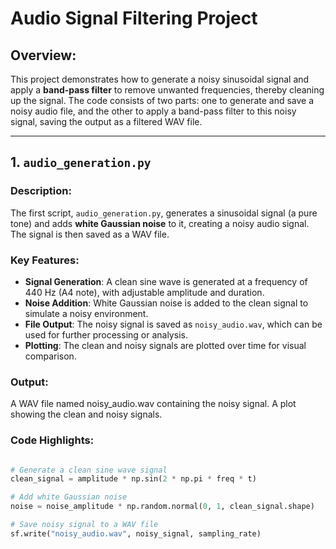 # Audio Signal Filtering Project

## Overview:
This project demonstrates how to generate a noisy sinusoidal signal and apply a **band-pass filter** to remove unwanted frequencies, thereby cleaning up the signal. The code consists of two parts: one to generate and save a noisy audio file, and the other to apply a band-pass filter to this noisy signal, saving the output as a filtered WAV file.

---

## **1. `audio_generation.py`**

### Description:
The first script, `audio_generation.py`, generates a sinusoidal signal (a pure tone) and adds **white Gaussian noise** to it, creating a noisy audio signal. The signal is then saved as a WAV file.

### Key Features:
- **Signal Generation**: A clean sine wave is generated at a frequency of 440 Hz (A4 note), with adjustable amplitude and duration.
- **Noise Addition**: White Gaussian noise is added to the clean signal to simulate a noisy environment.
- **File Output**: The noisy signal is saved as `noisy_audio.wav`, which can be used for further processing or analysis.
- **Plotting**: The clean and noisy signals are plotted over time for visual comparison.

### Output:

A WAV file named noisy_audio.wav containing the noisy signal.
A plot showing the clean and noisy signals.


### Code Highlights:
```python

# Generate a clean sine wave signal
clean_signal = amplitude * np.sin(2 * np.pi * freq * t)

# Add white Gaussian noise
noise = noise_amplitude * np.random.normal(0, 1, clean_signal.shape)

# Save noisy signal to a WAV file
sf.write("noisy_audio.wav", noisy_signal, sampling_rate)



